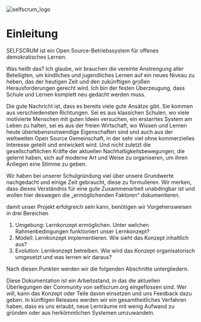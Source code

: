 
![selfscrum_logo](../.gitbook/assets/selfscrumlabel.png)

# Einleitung

SELFSCRUM ist ein Open Source-Betriebssystem für offenes demokratisches Lernen.

Was heißt das? Ich glaube, wir brauchen die vereinte Anstrengung aller Beteiligten, um kindliches und jugendliches Lernen auf ein neues Niveau zu heben, das der heutigen Zeit und den zukünftigen großen Herausforderungen gerecht wird. Ich bin der festen Überzeugung, dass Schule und Lernen komplett neu gedacht werden muss.

Die gute Nachricht ist, dass es bereits viele gute Ansätze gibt. Sie kommen aus verschiedensten Richtungen. Sei es aus klassichen Schulen, wo viele motivierte Menschen mit guten Ideen versuchen, ein erstarrtes System am Leben zu halten, sei es aus der freien Wirtschaft, wo Wissen und Lernen heute überlebensnotwendige Eigenschaften sind und auch aus der weltweiten Open Source Gemeinschaft, in der sehr viel ohne kommerzielles Interesse geteilt und entwickelt wird. Und nicht zuletzt die gesellschaftlichen Kräfte der aktuellen Nachhaltigkeitsbewegungen, die gelernt haben, sich auf moderne Art und Weise zu organiseren, um ihren Anliegen eine Stimme zu geben.

Wir haben bei unserer Schulgründung viel über unsere Grundwerte nachgedacht und einige Zeit gebraucht, diese zu formulieren. Wir merken, dass dieses Verständnis für eine gute Zusammenarbeit unabdingbar ist und wollen hier deswegen die „ermöglichenden Faktoren“ dokumentieren.

damit unser Projekt erfolgreich sein kann, benötigen wir Vorgehensweisen in drei Bereichen

1. Umgebung: Lernkonzept ermöglichen. Unter welchen Rahmenbedingungen funktioniert unser Lernkonzept?
2. Modell: Lernkonzept implementieren. Wie sieht das Konzept inhaltlich aus?
3. Evolution: Lernkonzept betreiben. Wie wird das Konzept organisatorisch umgesetzt und was lernen wir daraus?

Nach diesen Punkten werden wir die folgenden Abschnitte untergliedern.

Diese Dokumentation ist ein Arbeitsstand, in das die aktuellen Überlegungen der Community von selfscrum.org eingeflossen sind. Wer will, kann das Konzept oder Teile davon einsetzen und uns Feedback dazu geben. In künftigen Releases werden wir ein gesamtheitliches Verfahren haben, dass es uns erlaubt, neue Lernräume mit wenig Aufwand zu gründen oder aus herkömmlichen Systemen umzuwandeln.

